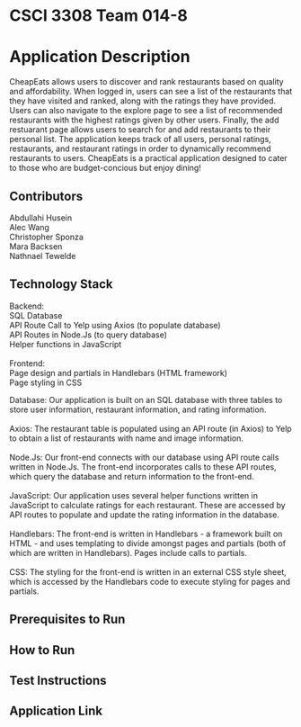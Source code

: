 # CSCI 3308 Team 014-8

# Application Description
CheapEats allows users to discover and rank restaurants based on quality and affordability. When logged in, users can see a list of the restaurants that they have visited and ranked, along with the ratings they have provided. Users can also navigate to the explore page to see a list of recommended restaurants with the highest ratings given by other users. Finally, the add restuarant page allows users to search for and add restaurants to their personal list. The application keeps track of all users, personal ratings, restaurants, and restaurant ratings in order to dynamically recommend restaurants to users. CheapEats is a practical application designed to cater to those who are budget-concious but enjoy dining!

## Contributors
Abdullahi Husein  <br>
Alec Wang  <br>
Christopher Sponza  <br>
Mara Backsen  <br>
Nathnael Tewelde  <br>

## Technology Stack 
Backend: <br>
SQL Database <br>
API Route Call to Yelp using Axios (to populate database) <br>
API Routes in Node.Js (to query database) <br>
Helper functions in JavaScript <br>
<br>
Frontend: <br>
Page design and partials in Handlebars (HTML framework) <br>
Page styling in CSS <br>

Database: Our application is built on an SQL database with three tables to store user information, restaurant information, and rating information. <br>
<br>
Axios: The restaurant table is populated using an API route (in Axios) to Yelp to obtain a list of restaurants with name and image information. <br>
<br>
Node.Js: Our front-end connects with our database using API route calls written in Node.Js. The front-end incorporates calls to these API routes, which query the database and return information to the front-end.<br>
<br>
JavaScript: Our application uses several helper functions written in JavaScript to calculate ratings for each restaurant. These are accessed by API routes to populate and update the rating information in the database. <br>
<br>
Handlebars: The front-end is written in Handlebars - a framework built on HTML - and uses templating to divide amongst pages and partials (both of which are written in Handlebars). Pages include calls to partials. <br>
<br>
CSS: The styling for the front-end is written in an external CSS style sheet, which is accessed by the Handlebars code to execute styling for pages and partials.

## Prerequisites to Run 

## How to Run

## Test Instructions 

## Application Link

